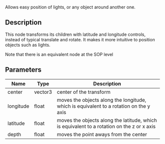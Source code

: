 Allows easy position of lights, or any object around another one.


## Description

This node transforms its children with latitude and longitude controls, instead of typical translate and rotate. It makes it more intuitive to position objects such as lights.

Note that there is an equivalent node at the SOP level


## Parameters

<table>
<thead>
	<tr>
		<th>Name</th>
		<th>Type</th>
		<th>Description</th>
	</tr>
</thead>
<tr>
	<td>center</td>
	<td><div class='bg-blue-800 px-2 py-px text-white rounded-sm'>vector3</div></td>
	<td>center of the transform</td>
</tr>
<tr>
	<td>longitude</td>
	<td><div class='bg-yellow-800 px-2 py-px text-white rounded-sm'>float</div></td>
	<td>moves the objects along the longitude, which is equivalent to a rotation on the y axis</td>
</tr>
<tr>
	<td>latitude</td>
	<td><div class='bg-yellow-800 px-2 py-px text-white rounded-sm'>float</div></td>
	<td>moves the objects along the latitude, which is equivalent to a rotation on the z or x axis</td>
</tr>
<tr>
	<td>depth</td>
	<td><div class='bg-yellow-800 px-2 py-px text-white rounded-sm'>float</div></td>
	<td>moves the point aways from the center</td>
</tr>
</table>